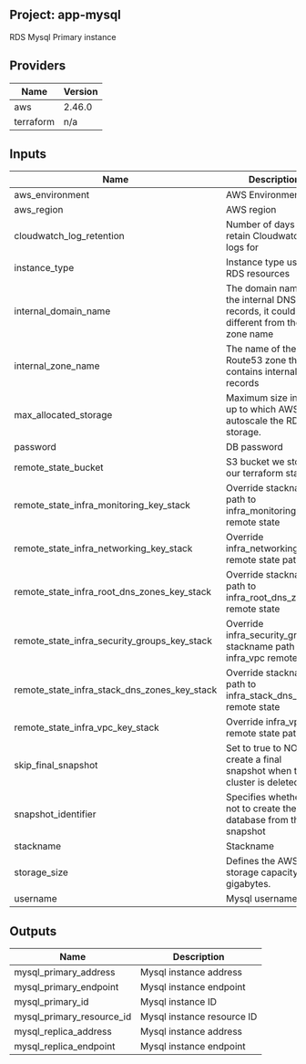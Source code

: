 ## Project: app-mysql

RDS Mysql Primary instance

## Providers

| Name | Version |
|------|---------|
| aws | 2.46.0 |
| terraform | n/a |

## Inputs

| Name | Description | Type | Default | Required |
|------|-------------|------|---------|:-----:|
| aws\_environment | AWS Environment | `string` | n/a | yes |
| aws\_region | AWS region | `string` | `"eu-west-1"` | no |
| cloudwatch\_log\_retention | Number of days to retain Cloudwatch logs for | `string` | n/a | yes |
| instance\_type | Instance type used for RDS resources | `string` | `"db.m5.xlarge"` | no |
| internal\_domain\_name | The domain name of the internal DNS records, it could be different from the zone name | `string` | n/a | yes |
| internal\_zone\_name | The name of the Route53 zone that contains internal records | `string` | n/a | yes |
| max\_allocated\_storage | Maximum size in GB up to which AWS can autoscale the RDS storage. | `string` | `"800"` | no |
| password | DB password | `string` | n/a | yes |
| remote\_state\_bucket | S3 bucket we store our terraform state in | `string` | n/a | yes |
| remote\_state\_infra\_monitoring\_key\_stack | Override stackname path to infra\_monitoring remote state | `string` | `""` | no |
| remote\_state\_infra\_networking\_key\_stack | Override infra\_networking remote state path | `string` | `""` | no |
| remote\_state\_infra\_root\_dns\_zones\_key\_stack | Override stackname path to infra\_root\_dns\_zones remote state | `string` | `""` | no |
| remote\_state\_infra\_security\_groups\_key\_stack | Override infra\_security\_groups stackname path to infra\_vpc remote state | `string` | `""` | no |
| remote\_state\_infra\_stack\_dns\_zones\_key\_stack | Override stackname path to infra\_stack\_dns\_zones remote state | `string` | `""` | no |
| remote\_state\_infra\_vpc\_key\_stack | Override infra\_vpc remote state path | `string` | `""` | no |
| skip\_final\_snapshot | Set to true to NOT create a final snapshot when the cluster is deleted. | `string` | n/a | yes |
| snapshot\_identifier | Specifies whether or not to create the database from this snapshot | `string` | `""` | no |
| stackname | Stackname | `string` | n/a | yes |
| storage\_size | Defines the AWS RDS storage capacity, in gigabytes. | `string` | `"100"` | no |
| username | Mysql username | `string` | n/a | yes |

## Outputs

| Name | Description |
|------|-------------|
| mysql\_primary\_address | Mysql instance address |
| mysql\_primary\_endpoint | Mysql instance endpoint |
| mysql\_primary\_id | Mysql instance ID |
| mysql\_primary\_resource\_id | Mysql instance resource ID |
| mysql\_replica\_address | Mysql instance address |
| mysql\_replica\_endpoint | Mysql instance endpoint |

